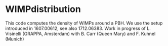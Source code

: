 # WIMPdistribution
This code computes the density of WIMPs around a PBH. We use the setup introduced in 1607.00612, see also 1712.06383. Work in progress of L. Visinelli (GRAPPA, Amsterdam) with B. Carr (Queen Mary) and F. Kuhnel (Munich)
